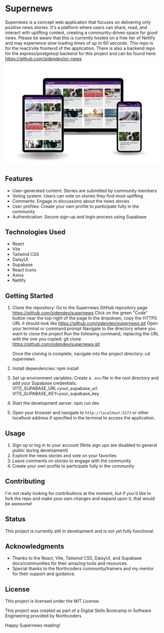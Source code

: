 # Supernews

Supernews is a concept web application that focuses on delivering only positive news stories. It's a platform where users can share, read, and interact with uplifting content, creating a community-driven space for good news.
Please be aware that this is currently hosted on a free tier of Netlify and may experience slow loading times of up to 60 seconds.
This repo is for the react/vite frontend of the application. There is also a backend repo for the express/postgresql backend for this project and can be found here: https://github.com/sidendev/nc-news

![Supernews web app Mockup](./public/supernews-mockup-cropped.webp)

## Features

- User-generated content: Stories are submitted by community members
- Voting system: Users can vote on stories they find most uplifting
- Comments: Engage in discussions about the news stories
- User profiles: Create your own profile to participate fully in the community
- Authentication: Secure sign-up and login process using Supabase

## Technologies Used

- React
- Vite
- Tailwind CSS
- DaisyUI
- Supabase
- React Icons
- Axios
- Netlify

## Getting Started

1. Clone the repository:
   Go to the Supernews GitHub repository page
   https://github.com/sidendev/supernews
   Click on the green "Code" button near the top-right of the page
   In the dropdown, copy the HTTPS URL it should look like
   https://github.com/sidendev/supernews.git
   Open your terminal or command prompt
   Navigate to the directory where you want to clone the project
   Run the following command, replacing the URL with the one you copied:
   git clone
   https://github.com/sidendev/supernews.git

   Once the cloning is complete, navigate into the project directory:
   cd supernews

2. Install dependencies:
   npm install

3. Set up environment variables:
   Create a `.env` file in the root directory and add your Supabase credentials:
   VITE_SUPABASE_URL=your_supabase_url
   VITE_SUPABASE_KEY=your_supabase_key

4. Start the development server:
   npm run dev

5. Open your browser and navigate to `http://localhost:5173` or other localhost address if specified in the terminal to access the application.

## Usage

1. Sign up or log in to your account (Note sign ups are disabled to general public during development)
2. Explore the news stories and vote on your favorites
3. Leave comments on stories to engage with the community
4. Create your own profile to participate fully in the community

## Contributing

I'm not really looking for contributions at the moment, but if you'd like to fork the repo and make your own changes and expand upon it, that would be awesome!

## Status

This project is currently still in development and is not yet fully functional.

## Acknowledgments

- Thanks to the React, Vite, Tailwind CSS, DaisyUI, and Supabase docs/communities for their amazing tools and resources.
- Special thanks to the Northcoders community/trainers and my mentor for their support and guidance.

## License

This project is licensed under the MIT License.

This project was created as part of a Digital Skills Bootcamp in Software Engineering provided by Northcoders

Happy Supernews reading!
